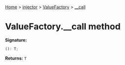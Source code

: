 [Home](./index) &gt; [injector](./injector.md) &gt; [ValueFactory](./injector.valuefactory.md) &gt; [\_\_call](./injector.valuefactory.__call.md)

# ValueFactory.\_\_call method


**Signature:**
```javascript
(): T;
```
**Returns:** `T`

